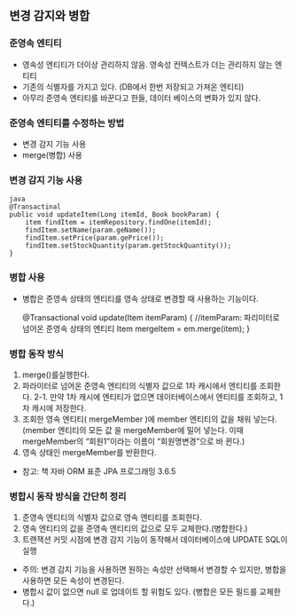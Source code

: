 ##  변경 감지와 병합
### 준영속 엔티티
- 영속성 엔티티가 더이상 관리하지 않음. 영속성 컨텍스트가 더는 관리하지 않는 엔티티
- 기존의 식별자를 가지고 있다. (DB에서 한번 저장되고 가져온 엔티티)
- 아무리 준영속 엔티티를 바꾼다고 한들, 데이터 베이스의 변화가 있지 않다.
### 준영속 엔티티를 수정하는 방법
- 변경 감지 기능 사용
- merge(병합) 사용

### 변경 감지 기능 사용
    java
    @Transactinal
    public void updateItem(Long itemId, Book bookParam) {
        item findItem = itemRepository.findOne(itemId);
        findItem.setName(param.geName());
        findItem.setPrice(param.gePrice());
        findItem.setStockQuantity(param.getStockQuantity());
    }
### 병합 사용
- 병합은 준영속 상태의 엔티티를 영속 상태로 변경할 때 사용하는 기능이다.

    
    @Transactional
        void update(Item itemParam) { 
        //itemParam: 파리미터로 넘어온 준영속 상태의 엔티티 
        Item mergeItem = em.merge(item);
    }

### 병합 동작 방식
1. merge()를실행한다.
2. 파라미터로 넘어온 준영속 엔티티의 식별자 값으로 1차 캐시에서 엔티티를 조회한다.
   2-1. 만약 1차 캐시에 엔티티가 없으면 데이터베이스에서 엔티티를 조회하고, 1차 캐시에 저장한다.
3. 조회한 영속 엔티티( mergeMember )에 member 엔티티의 값을 채워 넣는다. (member 엔티티의 모든 값
   을 mergeMember에 밀어 넣는다. 이때 mergeMember의 “회원1”이라는 이름이 “회원명변경”으로 바
   뀐다.)
4. 영속 상태인 mergeMember를 반환한다.
- 참고: 책 자바 ORM 표준 JPA 프로그래밍 3.6.5 

### 병합시 동작 방식을 간단히 정리
1. 준영속 엔티티의 식별자 값으로 영속 엔티티를 조회한다.
2. 영속 엔티티의 값을 준영속 엔티티의 값으로 모두 교체한다.(병합한다.)
3. 트랜잭션 커밋 시점에 변경 감지 기능이 동작해서 데이터베이스에 UPDATE SQL이 실행

- 주의: 변경 감지 기능을 사용하면 원하는 속성만 선택해서 변경할 수 있지만, 병합을 사용하면 모든 속성이 변경된다. 
- 병합시 값이 없으면 null 로 업데이트 할 위험도 있다. (병합은 모든 필드를 교체한다.)